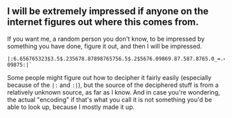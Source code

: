 ## I will be extremely impressed if anyone on the internet figures out where this comes from.
If you want me, a random person you don't know, to be impressed by something you have done, figure it out, and then I will be impressed.


```
|:6.656765323$3.5$.235678.87898765756.5$.2$5676.09869.87.587.8765.0_=.=0_90.67869.90-09875:|`
```

Some people might figure out how to decipher it fairly easily (especially because of the `|:` and `:|`), but the source of
the deciphered stuff is from a relatively unknown source, as far as I know. And in case you're wondering, the actual
"encoding" if that's what you call it is not something you'd be able to look up, because I mostly made it up.
